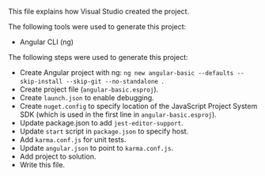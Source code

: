 This file explains how Visual Studio created the project.

The following tools were used to generate this project:
- Angular CLI (ng)

The following steps were used to generate this project:
- Create Angular project with ng: `ng new angular-basic --defaults --skip-install --skip-git --no-standalone `.
- Create project file (`angular-basic.esproj`).
- Create `launch.json` to enable debugging.
- Create `nuget.config` to specify location of the JavaScript Project System SDK (which is used in the first line in `angular-basic.esproj`).
- Update package.json to add `jest-editor-support`.
- Update `start` script in `package.json` to specify host.
- Add `karma.conf.js` for unit tests.
- Update `angular.json` to point to `karma.conf.js`.
- Add project to solution.
- Write this file.
